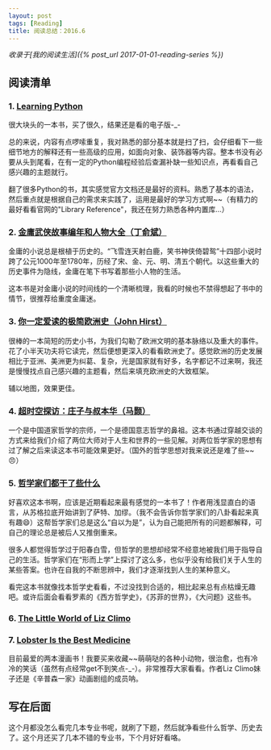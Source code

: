 ```yaml
---
layout: post
tags: [Reading]
title: 阅读总结：2016.6
---
```


*收录于[我的阅读生活]({% post_url 2017-01-01-reading-series %})*


## 阅读清单

### 1. [Learning Python](https://book.douban.com/subject/22139956/)

很大块头的一本书，买了很久，结果还是看的电子版-_-

总的来说，内容有点啰嗦重复，我对熟悉的部分基本就是扫了扫，会仔细看下一些细节地方的解释还有一些高级的应用，如面向对象、装饰器等内容。整本书没有必要从头到尾看，在有一定的Python编程经验后查漏补缺一些知识点，再看看自己感兴趣的主题就行。

翻了很多Python的书，其实感觉官方文档还是最好的资料。熟悉了基本的语法，然后重点就是根据自己的需求来实践了，运用是最好的学习方式啊~~（有精力的最好看看官网的"Library Reference"，我还在努力熟悉各种内置库...）

### 2. [金庸武侠故事编年和人物大全（丁俞斌）](https://book.douban.com/subject/3779338/)

金庸的小说总是根植于历史的。“飞雪连天射白鹿，笑书神侠倚碧鸳”十四部小说时跨了公元1000年至1780年，历经了宋、金、元、明、清五个朝代。以这些重大的历史事件为隐线，金庸在笔下书写着那些小人物的生活。

这本书是对金庸小说的时间线的一个清晰梳理，我看的时候也不禁得想起了书中的情节，很推荐给重度金庸迷。

### 3. [你一定爱读的极简欧洲史（John Hirst）](https://book.douban.com/subject/5366248/)

很棒的一本简短的历史小书，为我们勾勒了欧洲文明的基本脉络以及重大的事件。花了小半天功夫将它读完，然后便想更深入的看看欧洲史了。感觉欧洲的历史发展相比于亚洲、美洲更为纠葛、复杂，光是国家就有好多，名字都记不过来啊，我还是慢慢找点自己感兴趣的主题看，然后来填充欧洲史的大致框架。

辅以地图，效果更佳。

### 4. [超时空探访：庄子与叔本华（马颢）](https://book.douban.com/subject/26820582/)

一个是中国道家哲学的宗师，一个是德国意志哲学的鼻祖。这本书通过穿越交谈的方式来给我们介绍了两位大师对于人生和世界的一些见解。对两位哲学家的思想有过了解之后来读这本书可能效果更好。（国外的哲学思想对我来说还是难了些~~😠）

### 5. [哲学家们都干了些什么](https://book.douban.com/subject/26390842/)

好喜欢这本书啊，应该是近期看起来最有感觉的一本书了！作者用浅显直白的语言，从苏格拉底开始讲到了萨特、加缪。（我不会告诉你哲学家们的八卦看起来真有趣😄）这帮哲学家们总是这么“自以为是”，认为自己能把所有的问题都解释，可自己的理论总是被后人又推倒重来。

很多人都觉得哲学过于阳春白雪，但哲学的思想却经常不经意地被我们用于指导自己的生活。哲学家们在“形而上学”上探讨了这么多，也似乎没有给我们关于人生的某些答案。也许在自我的不断思辨中，我们才逐渐找到人生的某种意义。

看完这本书就像找本哲学史看看，不过没找到合适的，相比起来总有点枯燥无趣吧。或许后面会看看罗素的《西方哲学史》，《苏菲的世界》，《大问题》这些书。

### 6. [The Little World of Liz Climo](https://book.douban.com/subject/25912873/)

### 7. [Lobster Is the Best Medicine](https://book.douban.com/subject/26393090/)

目前最爱的两本漫画书！我要买来收藏~~萌萌哒的各种小动物，很治愈，也有冷冷的笑话（虽然有点经常get不到笑点-_-）。非常推荐大家看看。作者Liz Climo妹子还是《辛普森一家》动画剧组的成员呐。


## 写在后面
这个月都没怎么看完几本专业书呢，就刷了下题，然后就净看些什么哲学、历史去了。这个月还买了几本不错的专业书，下个月好好看咯。

